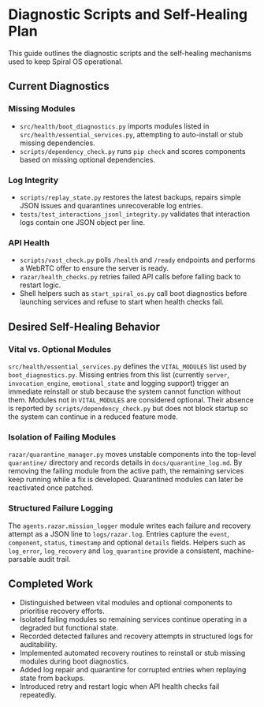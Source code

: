 # Diagnostic Scripts and Self-Healing Plan

This guide outlines the diagnostic scripts and the self-healing mechanisms
used to keep Spiral OS operational.

## Current Diagnostics

### Missing Modules
- `src/health/boot_diagnostics.py` imports modules listed in `src/health/essential_services.py`, attempting to auto-install or stub missing dependencies.
- `scripts/dependency_check.py` runs `pip check` and scores components based on missing optional dependencies.

### Log Integrity
- `scripts/replay_state.py` restores the latest backups, repairs simple JSON issues and quarantines unrecoverable log entries.
- `tests/test_interactions_jsonl_integrity.py` validates that interaction logs contain one JSON object per line.

### API Health
- `scripts/vast_check.py` polls `/health` and `/ready` endpoints and performs a WebRTC offer to ensure the server is ready.
- `razar/health_checks.py` retries failed API calls before falling back to restart logic.
- Shell helpers such as `start_spiral_os.py` call boot diagnostics before launching services and refuse to start when health checks fail.

## Desired Self-Healing Behavior

### Vital vs. Optional Modules
`src/health/essential_services.py` defines the `VITAL_MODULES` list used by
`boot_diagnostics.py`. Missing entries from this list (currently `server`,
`invocation_engine`, `emotional_state` and logging support) trigger an
immediate reinstall or stub because the system cannot function without them.
Modules not in `VITAL_MODULES` are considered optional. Their absence is
reported by `scripts/dependency_check.py` but does not block startup so the
system can continue in a reduced feature mode.

### Isolation of Failing Modules
`razar/quarantine_manager.py` moves unstable components into the top-level
`quarantine/` directory and records details in `docs/quarantine_log.md`. By
removing the failing module from the active path, the remaining services keep
running while a fix is developed. Quarantined modules can later be
reactivated once patched.

### Structured Failure Logging
The `agents.razar.mission_logger` module writes each failure and recovery
attempt as a JSON line to `logs/razar.log`. Entries capture the `event`,
`component`, `status`, `timestamp` and optional `details` fields. Helpers such
as `log_error`, `log_recovery` and `log_quarantine` provide a consistent,
machine-parsable audit trail.

## Completed Work

- Distinguished between vital modules and optional components to prioritise recovery efforts.
- Isolated failing modules so remaining services continue operating in a degraded but functional state.
- Recorded detected failures and recovery attempts in structured logs for auditability.
- Implemented automated recovery routines to reinstall or stub missing modules during boot diagnostics.
- Added log repair and quarantine for corrupted entries when replaying state from backups.
- Introduced retry and restart logic when API health checks fail repeatedly.
